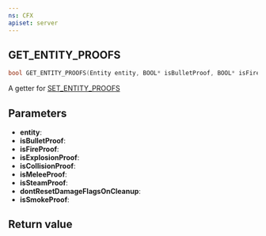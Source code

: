 ```yaml
---
ns: CFX
apiset: server
---
```

## GET_ENTITY_PROOFS

```c
bool GET_ENTITY_PROOFS(Entity entity, BOOL* isBulletProof, BOOL* isFireProof, BOOL* isExplosionProof, BOOL* isCollisionProof, BOOL* isMeleeProof, BOOL* isSteamProof, BOOL* dontResetDamageFlagsOnCleanup, BOOL* isSmokeProof);
```

A getter for [SET_ENTITY_PROOFS](#_0xFAEE099C6F890BB8)

## Parameters
* **entity**:
* **isBulletProof**:
* **isFireProof**:
* **isExplosionProof**:
* **isCollisionProof**:
* **isMeleeProof**:
* **isSteamProof**:
* **dontResetDamageFlagsOnCleanup**:
* **isSmokeProof**:

## Return value